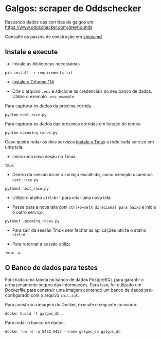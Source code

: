 # Galgos: scraper de Oddschecker
Raspando dados das corridas de galgos em https://www.oddschecker.com/greyhounds

Consulte os passos de construção em [steps.md](steps.md)


## Instale e execute

- Instale as bibliotecas necessárias
```shell
pip install -r requirements.txt
```
- [Instale o Crhome 114](https://www.edivaldobrito.com.br/en/how-to-install-google-chrome-on-ubuntu-and-derivatives/
)

- Crie o arquivo `.env` e adicione as credenciais do seu banco de dados. Utilize o exemplo `.env_example`


Para capturar os dados da próxima corrida
```shell
pyhton next_race.py
```

Para capturar os dados das próximas corridas em função do tempo
```shell
pyhton upcoming_races.py
```
Caso queira rodar os dois serviços [instale o Tmux](https://www.hostinger.com.br/tutoriais/como-usar-tmux-lista-de-comandos) e rode cada serviço em uma tela.

- Inicie uma nova sesão no Tmux
```shell
tmux
```

- Dentro da seesão inicie o serviço escolhido, como exemplo usaremos `next_race.py`
```shell
python3 next_race.py
```
- Utilize o atalho `ctrl+b+"` para criar uma nova tela.

- Passe para a nova tela com `ctrl+b+seta direcional para baixo` e inicie o outro serviço.
```shell
python3 upcoming_races.py
```

- Para sair da sessão Tmux sem fechar as aplicações utilize o atalho `ctrl+d`

- Para retornar a sessão utilize
```shell
tmux -a
```

## O Banco de dados para testes
Foi criada uma tabela no banco de dados PostgreSQL para garantir o armazenamento seguro das informações. Para isso, foi utilizado um Dockerfile para construir uma imagem contendo um banco de dados pré-configurado com o arquivo `init.sql`.

Para construir a imagem do Docker, execute o seguinte comando:

```shell
docker build -t galgos_db .
```

Para rodar o banco de dados:
```shell
docker run -d -p 5432:5432 --name galgos_db galgos_db
```
